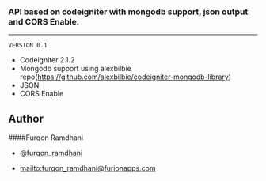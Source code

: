 ### API based on codeigniter with mongodb support, json output and CORS Enable.

---------------------------------------------------
	VERSION 0.1

* Codeigniter 2.1.2
* Mongodb support using alexbilbie repo(https://github.com/alexbilbie/codeigniter-mongodb-library)
* JSON 
* CORS Enable


Author
------------------- 

####Furqon Ramdhani

+	[@furqon_ramdhani](https://twitter.com/furqon_ramdhani)

+	<mailto:furqon_ramdhani@furionapps.com>